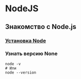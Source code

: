 # NodeJS

## Знакомство с Node.js

### [Установка Node](https://nodejs.org/en/)

### Узнать версию None

```shell script
node -v
# Или
node --version
```
